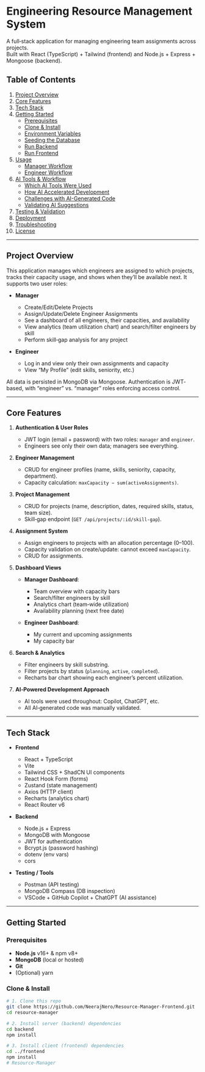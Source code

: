 # Engineering Resource Management System

A full‐stack application for managing engineering team assignments across projects.  
Built with React (TypeScript) + Tailwind (frontend) and Node.js + Express + Mongoose (backend).  

## Table of Contents

1. [Project Overview](#project-overview)  
2. [Core Features](#core-features)  
3. [Tech Stack](#tech-stack)  
4. [Getting Started](#getting-started)  
   - [Prerequisites](#prerequisites)  
   - [Clone & Install](#clone--install)  
   - [Environment Variables](#environment-variables)  
   - [Seeding the Database](#seeding-the-database)  
   - [Run Backend](#run-backend)  
   - [Run Frontend](#run-frontend)  
5. [Usage](#usage)  
   - [Manager Workflow](#manager-workflow)  
   - [Engineer Workflow](#engineer-workflow)  
6. [AI Tools & Workflow](#ai-tools--workflow)  
   - [Which AI Tools Were Used](#which-ai-tools-were-used)  
   - [How AI Accelerated Development](#how-ai-accelerated-development)  
   - [Challenges with AI-Generated Code](#challenges-with-ai-generated-code)  
   - [Validating AI Suggestions](#validating-ai-suggestions)  
7. [Testing & Validation](#testing--validation)  
8. [Deployment](#deployment)  
9. [Troubleshooting](#troubleshooting)  
10. [License](#license)  

---

## Project Overview

This application manages which engineers are assigned to which projects, tracks their capacity usage, and shows when they’ll be available next. It supports two user roles:

- **Manager**  
  - Create/Edit/Delete Projects  
  - Assign/Update/Delete Engineer Assignments  
  - See a dashboard of all engineers, their capacities, and availability  
  - View analytics (team utilization chart) and search/filter engineers by skill  
  - Perform skill‐gap analysis for any project  

- **Engineer**  
  - Log in and view only their own assignments and capacity  
  - View “My Profile” (edit skills, seniority, etc.)  

All data is persisted in MongoDB via Mongoose. Authentication is JWT‐based, with “engineer” vs. “manager” roles enforcing access control.

---

## Core Features

1. **Authentication & User Roles**  
   - JWT login (email + password) with two roles: `manager` and `engineer`.  
   - Engineers see only their own data; managers see everything.

2. **Engineer Management**  
   - CRUD for engineer profiles (name, skills, seniority, capacity, department).  
   - Capacity calculation: `maxCapacity − sum(activeAssignments)`.

3. **Project Management**  
   - CRUD for projects (name, description, dates, required skills, status, team size).  
   - Skill‐gap endpoint (`GET /api/projects/:id/skill-gap`).

4. **Assignment System**  
   - Assign engineers to projects with an allocation percentage (0–100).  
   - Capacity validation on create/update: cannot exceed `maxCapacity`.  
   - CRUD for assignments.

5. **Dashboard Views**  
   - **Manager Dashboard**:  
     - Team overview with capacity bars  
     - Search/filter engineers by skill  
     - Analytics chart (team‐wide utilization)  
     - Availability planning (next free date)  

   - **Engineer Dashboard**:  
     - My current and upcoming assignments  
     - My capacity bar  

6. **Search & Analytics**  
   - Filter engineers by skill substring.  
   - Filter projects by status (`planning`, `active`, `completed`).  
   - Recharts bar chart showing each engineer’s percent utilization.

7. **AI‐Powered Development Approach**  
   - AI tools were used throughout: Copilot, ChatGPT, etc.  
   - All AI‐generated code was manually validated.

---

## Tech Stack

- **Frontend**  
  - React + TypeScript  
  - Vite  
  - Tailwind CSS + ShadCN UI components  
  - React Hook Form (forms)  
  - Zustand (state management)  
  - Axios (HTTP client)  
  - Recharts (analytics chart)  
  - React Router v6  

- **Backend**  
  - Node.js + Express  
  - MongoDB with Mongoose  
  - JWT for authentication  
  - Bcrypt.js (password hashing)  
  - dotenv (env vars)  
  - cors  

- **Testing / Tools**  
  - Postman (API testing)  
  - MongoDB Compass (DB inspection)  
  - VSCode + GitHub Copilot + ChatGPT (AI assistance)  

---

## Getting Started

### Prerequisites

- **Node.js** v16+ & npm v8+  
- **MongoDB** (local or hosted)  
- **Git**  
- (Optional) yarn

### Clone & Install

```bash
# 1. Clone this repo
git clone https://github.com/NeerajNero/Resource-Manager-Frontend.git
cd resource‐manager

# 2. Install server (backend) dependencies
cd backend
npm install

# 3. Install client (frontend) dependencies
cd ../frontend
npm install
# Resource-Manager
